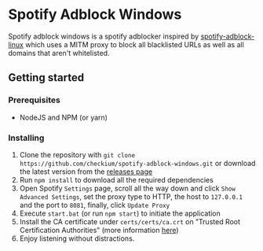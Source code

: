 Spotify Adblock Windows
=========

Spotify adblock windows is a spotify adblocker inspired by [spotify-adblock-linux](spotify-adblock-linux) which uses a MITM proxy to block all blacklisted URLs as well as all domains that aren't whitelisted.

## Getting started

### Prerequisites
 - NodeJS and NPM (or yarn)

### Installing
 1. Clone the repository with `git clone https://github.com/checkium/spotify-adblock-windows.git` or download the latest version from the [releases page](https://github.com/checkium/releases)
 2. Run `npm install` to download all the required dependencies
 3. Open Spotify `Settings` page, scroll all the way down and click `Show Advanced Settings`, set the proxy type to HTTP, the host to `127.0.0.1` and the port to `8081`, finally, click `Update Proxy`
 4. Execute `start.bat` (or run `npm start`) to initiate the application
 5. Install the CA certificate under `certs/certs/ca.crt` on "Trusted Root Certification Authorities" (more information [here](https://github.com/Checkium/spotify-adblock-windows/wiki/Installing-the-root-CA))
 6. Enjoy listening without distractions.